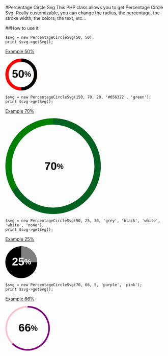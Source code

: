 #Percentage Circle Svg
This PHP class allows you to get Percentage Circle Svg. Really customizable, you can change the radius, the percentage, the stroke width, the colors, the text, etc...

##How to use it
```
$svg = new PercentageCircleSvg(50, 50);
print $svg->getSvg();
```
[Example 50%](https://github.com/geberele/PercentageCircleSvg/blob/master/images/example_50.svg)

<img src="data:image/svg+xml;base64,PHN2ZyBoZWlnaHQ9IjEwMCIgd2lkdGg9IjEwMCIgdmVyc2lvbj0iMS4xIiB4bWxucz0iaHR0cDov
L3d3dy53My5vcmcvMjAwMC9zdmciPgogIDxzdHlsZT4KICAgICN0ZXh0LWxhYmVsIHsgZm9udC1z
aXplOiAyNHB4OyBmb250LWZhbWlseTogSGVsdmV0aWNhOyBhbGlnbm1lbnQtYmFzZWxpbmU6IG1p
ZGRsZTsgZm9udC13ZWlnaHQ6IGJvbGQ7IH0KICAgICNzcGFuLWNvbnRlbnQgeyBmb250LXNpemU6
IDM1cHg7IGZvbnQtd2VpZ2h0OiBib2xkOyBtYXJnaW46IDBweDsgYWxpZ25tZW50LWJhc2VsaW5l
OiBtaWRkbGU7IH0KICA8L3N0eWxlPgogIDxkZWZzPgogICAgPG1hc2sgaWQ9ImRvbnV0TWFzayI+
CiAgICAgIDxyZWN0IHg9IjAiIHk9IjAiIHdpZHRoPSIxMDAlIiBoZWlnaHQ9IjEwMCUiIGZpbGw9
IndoaXRlIj48L3JlY3Q+CiAgICAgIDxjaXJjbGUgcj0iNDAiIGN4PSI1MCIgY3k9IjUwIiBmaWxs
PSJibGFjayI+PC9jaXJjbGU+CiAgICA8L21hc2s+CiAgPC9kZWZzPgogIDxnPgogICAgPGNpcmNs
ZSBjeD0iNTAiIGN5PSI1MCIgcj0iNTAiIGZpbGw9InJlZCIgbWFzaz0idXJsKCNkb251dE1hc2sp
Ij48L2NpcmNsZT4KICAgIDxwYXRoIGZpbGw9ImJsYWNrIiBkPSJNIDUwLCAwCiAgICAgICAgICAg
ICAgICAgICAgICAgICAgQSA1MCwgNTAsIDAsIDAsIDEsIDUwLCAxMDAKICAgICAgICAgICAgICAg
ICAgICAgICAgICBMIDUwLCA1MCBaIiBtYXNrPSJ1cmwoI2RvbnV0TWFzaykiPjwvcGF0aD4KICAg
ICA8dGV4dCBpZD0idGV4dC1sYWJlbCIgeD0iNTElIiB5PSI1MSUiIHRleHQtYW5jaG9yPSJtaWRk
bGUiIGZpbGw9ImJsYWNrIj48dHNwYW4gaWQ9InNwYW4tY29udGVudCIgZmlsbD0iYmxhY2siPjUw
PC90c3Bhbj4lPC90ZXh0PgogIDwvZz4KPC9zdmc+Cg==" />

```
$svg = new PercentageCircleSvg(150, 70, 20, '#056322', 'green');
print $svg->getSvg();
```
[Example 70%](https://github.com/geberele/PercentageCircleSvg/blob/master/images/example_70.svg)

<img src="data:image/svg+xml;base64,PHN2ZyBoZWlnaHQ9IjMwMCIgd2lkdGg9IjMwMCIgdmVyc2lvbj0iMS4xIiB4bWxucz0iaHR0cDov
L3d3dy53My5vcmcvMjAwMC9zdmciPgogIDxzdHlsZT4KICAgICN0ZXh0LWxhYmVsIHsgZm9udC1z
aXplOiAyNHB4OyBmb250LWZhbWlseTogSGVsdmV0aWNhOyBhbGlnbm1lbnQtYmFzZWxpbmU6IG1p
ZGRsZTsgZm9udC13ZWlnaHQ6IGJvbGQ7IH0KICAgICNzcGFuLWNvbnRlbnQgeyBmb250LXNpemU6
IDM1cHg7IGZvbnQtd2VpZ2h0OiBib2xkOyBtYXJnaW46IDBweDsgYWxpZ25tZW50LWJhc2VsaW5l
OiBtaWRkbGU7IH0KICA8L3N0eWxlPgogIDxkZWZzPgogICAgPG1hc2sgaWQ9ImRvbnV0TWFzayI+
CiAgICAgIDxyZWN0IHg9IjAiIHk9IjAiIHdpZHRoPSIxMDAlIiBoZWlnaHQ9IjEwMCUiIGZpbGw9
IndoaXRlIj48L3JlY3Q+CiAgICAgIDxjaXJjbGUgcj0iMTMwIiBjeD0iMTUwIiBjeT0iMTUwIiBm
aWxsPSJibGFjayI+PC9jaXJjbGU+CiAgICA8L21hc2s+CiAgPC9kZWZzPgogIDxnPgogICAgPGNp
cmNsZSBjeD0iMTUwIiBjeT0iMTUwIiByPSIxNTAiIGZpbGw9ImdyZWVuIiBtYXNrPSJ1cmwoI2Rv
bnV0TWFzaykiPjwvY2lyY2xlPgogICAgPHBhdGggZmlsbD0iIzA1NjMyMiIgZD0iTSAxNTAsIDAK
ICAgICAgICAgICAgICAgICAgICAgICAgICAgIEEgMTUwLCAxNTAsIDAsIDEsIDEsIDIwLjA5NjE4
OTQzMjMzNCwgMjI1CiAgICAgICAgICAgICAgICAgICAgICAgICAgICBMIDE1MCwgMTUwIFoiIG1h
c2s9InVybCgjZG9udXRNYXNrKSI+PC9wYXRoPgogICAgPHRleHQgaWQ9InRleHQtbGFiZWwiIHg9
IjUxJSIgeT0iNTElIiB0ZXh0LWFuY2hvcj0ibWlkZGxlIiBmaWxsPSJibGFjayI+PHRzcGFuIGlk
PSJzcGFuLWNvbnRlbnQiIGZpbGw9ImJsYWNrIj43MDwvdHNwYW4+JTwvdGV4dD4KICA8L2c+Cjwv
c3ZnPgo=" />

```
$svg = new PercentageCircleSvg(50, 25, 30, 'grey', 'black', 'white', 'white', 'none');
print $svg->getSvg();
```
[Example 25%](https://github.com/geberele/PercentageCircleSvg/blob/master/images/example_25.svg)

<img src="data:image/svg+xml;base64,PHN2ZyBoZWlnaHQ9IjEwMCIgd2lkdGg9IjEwMCIgdmVyc2lvbj0iMS4xIiB4bWxucz0iaHR0cDov
L3d3dy53My5vcmcvMjAwMC9zdmciPgogIDxzdHlsZT4KICAgICN0ZXh0LWxhYmVsIHsgZm9udC1z
aXplOiAyNHB4OyBmb250LWZhbWlseTogSGVsdmV0aWNhOyBhbGlnbm1lbnQtYmFzZWxpbmU6IG1p
ZGRsZTsgZm9udC13ZWlnaHQ6IGJvbGQ7IH0KICAgICNzcGFuLWNvbnRlbnQgeyBmb250LXNpemU6
IDM1cHg7IGZvbnQtd2VpZ2h0OiBib2xkOyBtYXJnaW46IDBweDsgYWxpZ25tZW50LWJhc2VsaW5l
OiBtaWRkbGU7IH0KICA8L3N0eWxlPgogIDxkZWZzPgogICAgPG1hc2sgaWQ9ImRvbnV0TWFzayI+
CiAgICAgIDxyZWN0IHg9IjAiIHk9IjAiIHdpZHRoPSIxMDAlIiBoZWlnaHQ9IjEwMCUiIGZpbGw9
IndoaXRlIj48L3JlY3Q+CiAgICAgIDxjaXJjbGUgcj0iMjAiIGN4PSI1MCIgY3k9IjUwIiBmaWxs
PSJub25lIj48L2NpcmNsZT4KICAgIDwvbWFzaz4KICA8L2RlZnM+CiAgPGc+CiAgICA8Y2lyY2xl
IGN4PSI1MCIgY3k9IjUwIiByPSI1MCIgZmlsbD0iYmxhY2siIG1hc2s9InVybCgjZG9udXRNYXNr
KSI+PC9jaXJjbGU+CiAgICA8cGF0aCBmaWxsPSJncmV5IiBkPSJNIDUwLCAwCiAgICAgICAgICAg
ICAgICAgICAgICAgICBBIDUwLCA1MCwgMCwgMCwgMSwgMTAwLCA1MAogICAgICAgICAgICAgICAg
ICAgICAgICAgTCA1MCwgNTAgWiIgbWFzaz0idXJsKCNkb251dE1hc2spIj48L3BhdGg+CiAgICA8
dGV4dCBpZD0idGV4dC1sYWJlbCIgeD0iNTElIiB5PSI1MSUiIHRleHQtYW5jaG9yPSJtaWRkbGUi
IGZpbGw9IndoaXRlIj4KICAgIDx0c3BhbiBpZD0ic3Bhbi1jb250ZW50IiBmaWxsPSJ3aGl0ZSI+
MjU8L3RzcGFuPiU8L3RleHQ+CiAgPC9nPgo8L3N2Zz4K" />

```
$svg = new PercentageCircleSvg(70, 66, 5, 'purple', 'pink');
print $svg->getSvg();
```
[Example 66%](https://github.com/geberele/PercentageCircleSvg/blob/master/images/example_66.svg)

<img src="data:image/svg+xml;base64,PHN2ZyBoZWlnaHQ9IjE0MCIgd2lkdGg9IjE0MCIgdmVyc2lvbj0iMS4xIiB4bWxucz0iaHR0cDov
L3d3dy53My5vcmcvMjAwMC9zdmciPgogIDxzdHlsZT4KICAgICN0ZXh0LWxhYmVsIHsgZm9udC1z
aXplOiAyNHB4OyBmb250LWZhbWlseTogSGVsdmV0aWNhOyBhbGlnbm1lbnQtYmFzZWxpbmU6IG1p
ZGRsZTsgZm9udC13ZWlnaHQ6IGJvbGQ7IH0KICAgICNzcGFuLWNvbnRlbnQgeyBmb250LXNpemU6
IDM1cHg7IGZvbnQtd2VpZ2h0OiBib2xkOyBtYXJnaW46IDBweDsgYWxpZ25tZW50LWJhc2VsaW5l
OiBtaWRkbGU7IH0KICA8L3N0eWxlPgogIDxkZWZzPgogICAgPG1hc2sgaWQ9ImRvbnV0TWFzayI+
CiAgICAgIDxyZWN0IHg9IjAiIHk9IjAiIHdpZHRoPSIxMDAlIiBoZWlnaHQ9IjEwMCUiIGZpbGw9
IndoaXRlIj48L3JlY3Q+CiAgICAgIDxjaXJjbGUgcj0iNjUiIGN4PSI3MCIgY3k9IjcwIiBmaWxs
PSJibGFjayI+PC9jaXJjbGU+CiAgICA8L21hc2s+CiAgPC9kZWZzPgogIDxnPgogICAgPGNpcmNs
ZSBjeD0iNzAiIGN5PSI3MCIgcj0iNzAiIGZpbGw9InBpbmsiIG1hc2s9InVybCgjZG9udXRNYXNr
KSI+PC9jaXJjbGU+CiAgICA8cGF0aCBmaWxsPSJwdXJwbGUiIGQ9Ik0gNzAsIDAKICAgICAgICAg
ICAgICAgICAgICAgICAgICAgQSA3MCwgNzAsIDAsIDEsIDEsIDIwLjUwMjUyNTMxNjk0MiwgMTE5
LjQ5NzQ3NDY4MzA2CiAgICAgICAgICAgICAgICAgICAgICAgICAgIEwgNzAsIDcwIFoiIG1hc2s9
InVybCgjZG9udXRNYXNrKSI+PC9wYXRoPgogICAgPHRleHQgaWQ9InRleHQtbGFiZWwiIHg9IjUx
JSIgeT0iNTElIiB0ZXh0LWFuY2hvcj0ibWlkZGxlIiBmaWxsPSJibGFjayI+CiAgICA8dHNwYW4g
aWQ9InNwYW4tY29udGVudCIgZmlsbD0iYmxhY2siPjY2PC90c3Bhbj4lPC90ZXh0PgogIDwvZz4K
PC9zdmc+Cg==" />